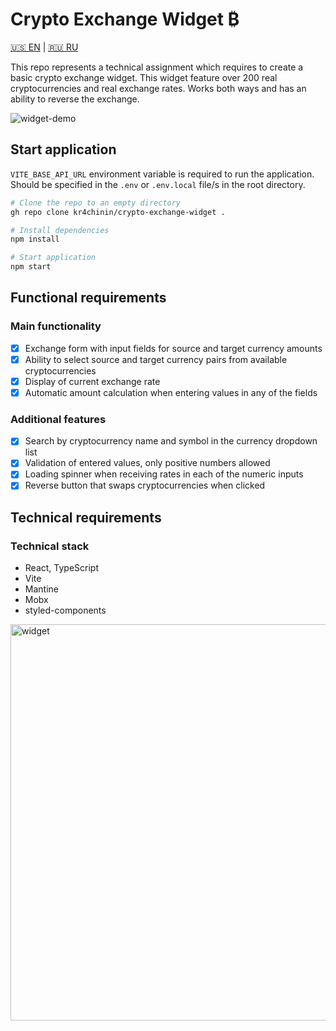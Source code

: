 # Crypto Exchange Widget ₿

[🇺🇸 EN](https://github.com/kr4chinin/crypto-exchange-widget/blob/master/README.md) | [🇷🇺 RU](https://github.com/kr4chinin/crypto-exchange-widget/blob/master/README_RU.md)

This repo represents a technical assignment which requires to create a basic crypto exchange widget. This widget feature over 200 real cryptocurrencies and real exchange rates. Works both ways and has an ability to reverse the exchange.

![widget-demo](https://github.com/user-attachments/assets/5452aff0-8094-44fb-bba9-076c45183e27)

## Start application

`VITE_BASE_API_URL` environment variable is required to run the application. Should be specified in the `.env` or `.env.local` file/s in the root directory.

```bash
# Clone the repo to an empty directory
gh repo clone kr4chinin/crypto-exchange-widget .

# Install dependencies
npm install

# Start application
npm start
```

## Functional requirements

### Main functionality

- [x] Exchange form with input fields for source and target currency amounts
- [x] Ability to select source and target currency pairs from available cryptocurrencies
- [x] Display of current exchange rate
- [x] Automatic amount calculation when entering values in any of the fields

### Additional features

- [x] Search by cryptocurrency name and symbol in the currency dropdown list
- [x] Validation of entered values, only positive numbers allowed
- [x] Loading spinner when receiving rates in each of the numeric inputs
- [x] Reverse button that swaps cryptocurrencies when clicked

## Technical requirements

### Technical stack

- React, TypeScript
- Vite
- Mantine
- Mobx
- styled-components

<img width="634" alt="widget" src="https://github.com/user-attachments/assets/96afde29-e223-482f-85a1-b25a0f2794e1" />


